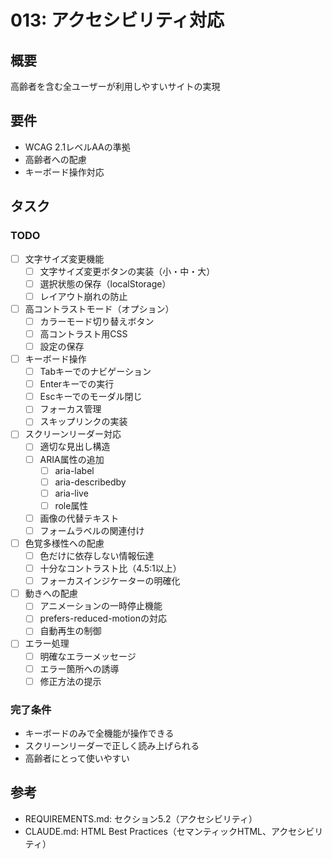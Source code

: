 # 013: アクセシビリティ対応

## 概要
高齢者を含む全ユーザーが利用しやすいサイトの実現

## 要件
- WCAG 2.1レベルAAの準拠
- 高齢者への配慮
- キーボード操作対応

## タスク

### TODO
- [ ] 文字サイズ変更機能
  - [ ] 文字サイズ変更ボタンの実装（小・中・大）
  - [ ] 選択状態の保存（localStorage）
  - [ ] レイアウト崩れの防止
- [ ] 高コントラストモード（オプション）
  - [ ] カラーモード切り替えボタン
  - [ ] 高コントラスト用CSS
  - [ ] 設定の保存
- [ ] キーボード操作
  - [ ] Tabキーでのナビゲーション
  - [ ] Enterキーでの実行
  - [ ] Escキーでのモーダル閉じ
  - [ ] フォーカス管理
  - [ ] スキップリンクの実装
- [ ] スクリーンリーダー対応
  - [ ] 適切な見出し構造
  - [ ] ARIA属性の追加
    - [ ] aria-label
    - [ ] aria-describedby
    - [ ] aria-live
    - [ ] role属性
  - [ ] 画像の代替テキスト
  - [ ] フォームラベルの関連付け
- [ ] 色覚多様性への配慮
  - [ ] 色だけに依存しない情報伝達
  - [ ] 十分なコントラスト比（4.5:1以上）
  - [ ] フォーカスインジケーターの明確化
- [ ] 動きへの配慮
  - [ ] アニメーションの一時停止機能
  - [ ] prefers-reduced-motionの対応
  - [ ] 自動再生の制御
- [ ] エラー処理
  - [ ] 明確なエラーメッセージ
  - [ ] エラー箇所への誘導
  - [ ] 修正方法の提示

### 完了条件
- キーボードのみで全機能が操作できる
- スクリーンリーダーで正しく読み上げられる
- 高齢者にとって使いやすい

## 参考
- REQUIREMENTS.md: セクション5.2（アクセシビリティ）
- CLAUDE.md: HTML Best Practices（セマンティックHTML、アクセシビリティ）